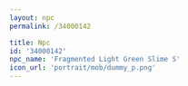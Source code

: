 ```yaml
---
layout: npc
permalink: /34000142

title: Npc
id: '34000142'
npc_name: 'Fragmented Light Green Slime S'
icon_url: 'portrait/mob/dummy_p.png'
---
```


